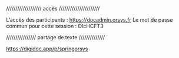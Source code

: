 

/////////////////// accès //////////////////////

L’accès des participants : https://docadmin.orsys.fr
Le mot de passe commun pour cette session : DIcHCFT3


//////////////// partage de texte //////////////

 https://digidoc.app/p/springorsys